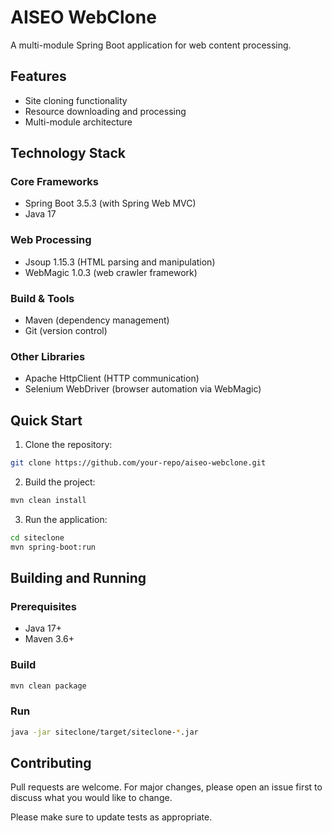 # AISEO WebClone

A multi-module Spring Boot application for web content processing.

## Features

- Site cloning functionality
- Resource downloading and processing
- Multi-module architecture

## Technology Stack

### Core Frameworks
- Spring Boot 3.5.3 (with Spring Web MVC)
- Java 17

### Web Processing
- Jsoup 1.15.3 (HTML parsing and manipulation)
- WebMagic 1.0.3 (web crawler framework)

### Build & Tools
- Maven (dependency management)
- Git (version control)

### Other Libraries
- Apache HttpClient (HTTP communication)
- Selenium WebDriver (browser automation via WebMagic)

## Quick Start

1. Clone the repository:
```bash
git clone https://github.com/your-repo/aiseo-webclone.git
```

2. Build the project:
```bash
mvn clean install
```

3. Run the application:
```bash
cd siteclone
mvn spring-boot:run
```

## Building and Running

### Prerequisites
- Java 17+
- Maven 3.6+

### Build
```bash
mvn clean package
```

### Run
```bash
java -jar siteclone/target/siteclone-*.jar
```

## Contributing

Pull requests are welcome. For major changes, please open an issue first to discuss what you would like to change.

Please make sure to update tests as appropriate.
